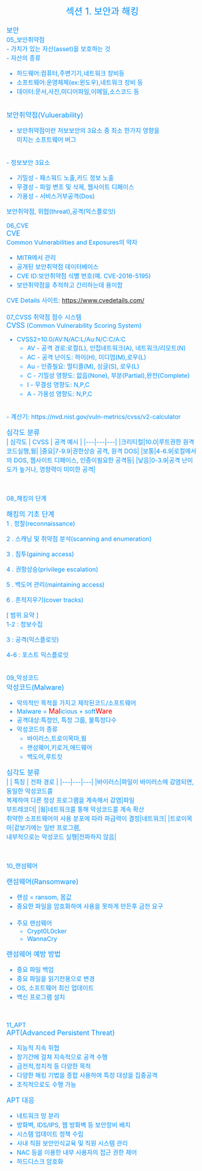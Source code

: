 <center><font size="5em" color="#0091ff">섹션 1. 보안과 해킹</font> </center>

<font size="3em" color="#0091ff">
<br>
<font size="4em" color="#0091ff">보안</font><br>
05_보안취약점<br>
- 가치가 있는 자산(asset)을 보호하는 것<br>
- 자산의 종류<br>
   
  - 하드웨어:컴퓨터,주변기기,네트워크 장비등
  - 소프트웨어:운영체제(ex:윈도우),네트워크 장비 등
  - 데이터:문서,사진,미디어파일,이메일,소스코드 등

<br>
<font size="4em" color="#0091ff">보안취약점(Vuluerability)</font>

- 보안취약점이란 저보보안의 3요소 중 최소 한가지 영향을<br>미치는 소프트웨어 버그
<br>
- 정보보안 3요소<br>
 
  - 기밀성 - 패스워드 노출,카드 정보 노출
  - 무결성 - 파일 변조 및 삭제, 웹사이트 디페이스
  - 가용성 - 서비스거부공격(Dos)

보안취약점, 위협(threat),공격(익스플로잇)


06_CVE<br>
<font size="4em" color="#0091ff">CVE</font><br>
Common Vulnerabilities and Exposures의 약자<br>

- MITR에서 관리
- 공개된 보안취약점 데이터베이스
- CVE ID:보안취약점 식별 번호(예. CVE-2016-5195)
- 보안취약점을 추적하고 간리하는데 용이함

CVE Details 사이트: <https://www.cvedetails.com/> <br>
<br>
07_CVSS 취약점 점수 시스템<br>
<font size="4em" color="#0091ff">CVSS</font>
(Common Vulnerability Scoring System)<br>

- CVSS2=10.0/AV:N/AC:L/Au:N/C:C/A:C
  - AV - 공격 경로:로컬(L), 인접네트워크(A), 네트워크/리모트(N)
  - AC - 공격 난이도: 하이(H), 미디엄(M),로우(L)
  - Au - 인증필요: 멀티플(M), 싱글(S), 로우(L)
  - C - 기밀성 영향도: 없음(None), 부분(Partial),완전(Complete)
  - I - 무결성 영향도: N,P,C
  - A - 가용성 영향도: N,P,C
<br>
- 계산기: https://nvd.nist.gov/vuln-metrics/cvss/v2-calculator


<font size="4em" color="#0091ff">심각도 분류</font><br>
| 심각도 | CVSS | 공격 예시 |
|---|---|---|
|크리티컬|10.0|루트권한 원격코드실행,웜|
|중요|7-9.9|권한상승 공격, 원격 DOS|
|보통|4-6.9|로컬에서의 DOS, 웹사이트 디페이스, 인증이필요한 공격등|
|낮음|0-3.9|공격 난이도가 높거나, 영향력이 미미한 공격|

<br>

08_해킹의 단계<br>

<font size="4em" color="#0091ff">해킹의 기초 단계</font><br>
1 . 정찰(reconnaissance)<br>
    
2 . 스캐닝 및 취약점 분석(scanning and enumeration)<br>

3 . 침투(gaining access)<br>

4 . 권항상승(privilege escalation)<br>

5 . 백도어 관리(maintaining access)<br>

6 . 흔적지우기(cover tracks)<br>


[ 범위 요약 ]<br>
1-2 : 정보수집<br>

3 : 공격(익스플로잇)<br>

4-6 : 포스트 익스플로잇<br><br>

09_악성코드<br>
<font size="4em" color="#0091ff">악성코드(Malware)</font><br>

- 악의적인 목적을 가지고 제작된코드/소프트웨어
- Malware = <font size="4em" color="#FF0000">Mal</font>icious + soft<font size="4em" color="#FF0000">Ware</font>
- 공격대상:특정인, 특정 그룹, 불특정다수
- 악성코드의 종류
  - 바이러스,트로이목마,웜
  -  랜섬웨어,키로거,애드웨어
  -  백도어,루트킷

<font size="4em" color="#0091ff">심각도 분류</font><br>
|  | 특징 | 전파 경로 |
|---|---|---|
|바이러스|파일이 바이러스에 감염되면, 동일한 악성코드를 <br>복제하여 다른 정상 프로그램을 계속해서 감염|파일<br>부트레코더|
|웜|네트워크를 통해 악성코드를 계속 확산<br>취약한 소프트웨어의 사용 분포에 따라 파급력이 결정|네트워크|
|트로이목마|겉보기에는 일반 프로그램, <br>내부적으로는 악성코드 실행|전파하지 않음|


<br>

10_랜섬웨어<br>

<font size="4em" color="#0091ff">랜섬웨어(Ransomware)</font><br>
- 랜섬 = ransom, 몸값
- 중요한 파일을 암호화하여 사용을 못하게 만든후 금전 요구<br><br>
- 주요 랜섬웨어
  - Crypt0L0cker
  - WannaCry

<font size="4em" color="#0091ff">랜섬웨어 예방 방법</font><br>
- 중요 파일 백업
- 중요 파일을 읽기전용으로 변경
- OS, 소프트웨어 최신 업데이트
- 백신 프로그램 설치

<br>

11_APT<br>
<font size="4em" color="#0091ff">APT(Advanced Persistent Threat)</font><br>

- 지능적 지속 위협
- 장기간에 걸쳐 지속적으로 공격 수행
- 금전적,정치적 등 다양한 목적
- 다양한 해킹 기법을 종합 사용하여 특정 대상을 집중공격
- 조직적으로도 수행 가능

<font size="4em" color="#0091ff">APT 대응</font><br>

- 네트워크 망 분리
- 방화벽, IDS/IPS, 웹 방화벽 등 보안장비 배치
- 시스템 업데이트 정책 수립
- 사내 직원 보안인식교육 및 직원 시스템 관리
- NAC 등을 이용한 내부 사용자의 접근 권한 제어
- 하드디스크 암호화


</font>
